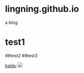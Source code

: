# lingning.github.io
a blog
# test1
##test2
##test3

[baidu](www.baidu.com)
![](http://www.baidu.com/img/bdlogo.gif)  
